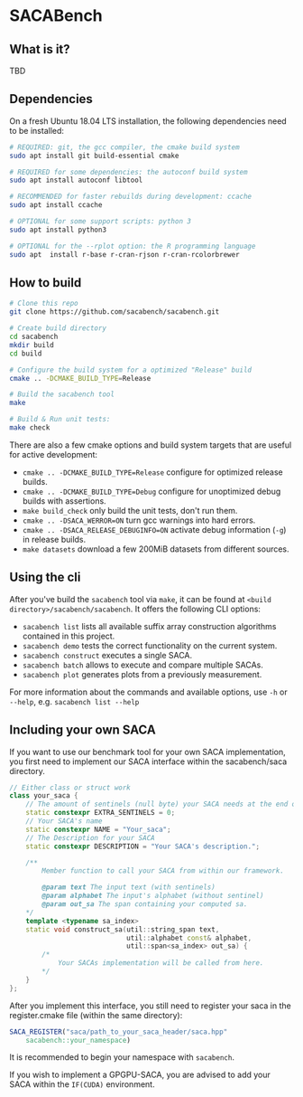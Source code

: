 # SACABench
## What is it?
TBD

## Dependencies

On a fresh Ubuntu 18.04 LTS installation, the following dependencies need to be installed:

```sh
# REQUIRED: git, the gcc compiler, the cmake build system
sudo apt install git build-essential cmake

# REQUIRED for some dependencies: the autoconf build system
sudo apt install autoconf libtool

# RECOMMENDED for faster rebuilds during development: ccache
sudo apt install ccache

# OPTIONAL for some support scripts: python 3
sudo apt install python3

# OPTIONAL for the --rplot option: the R programming language
sudo apt  install r-base r-cran-rjson r-cran-rcolorbrewer
```

## How to build

```sh
# Clone this repo
git clone https://github.com/sacabench/sacabench.git

# Create build directory
cd sacabench
mkdir build
cd build

# Configure the build system for a optimized "Release" build
cmake .. -DCMAKE_BUILD_TYPE=Release

# Build the sacabench tool
make

# Build & Run unit tests:
make check
```

There are also a few cmake options and build system targets that are useful for active development:

- `cmake .. -DCMAKE_BUILD_TYPE=Release` configure for optimized release builds.
- `cmake .. -DCMAKE_BUILD_TYPE=Debug` configure for unoptimized debug builds with assertions.
- `make build_check` only build the unit tests, don't run them.
- `cmake .. -DSACA_WERROR=ON` turn gcc warnings into hard errors.
- `cmake .. -DSACA_RELEASE_DEBUGINFO=ON` activate debug information (`-g`) in release builds.
- `make datasets` download a few 200MiB datasets from different sources.

## Using the cli

After you've build the `sacabench` tool via `make`, it can be found at `<build directory>/sacabench/sacabench`. It offers the following CLI options:

- `sacabench list` lists all available suffix array construction algorithms contained in this project.
- `sacabench demo` tests the correct functionality on the current system.
- `sacabench construct` executes a single SACA.
- `sacabench batch` allows to execute and compare multiple SACAs.
- `sacabench plot` generates plots from a previously measurement.

For more information about the commands and available options, use `-h` or `--help`, e.g. `sacabench list --help`

## Including your own SACA
If you want to use our benchmark tool for your own SACA implementation, you
first need to implement our SACA interface within the sacabench/saca directory.

```cpp
// Either class or struct work
class your_saca {
    // The amount of sentinels (null byte) your SACA needs at the end of the input text.
    static constexpr EXTRA_SENTINELS = 0;
    // Your SACA's name
    static constexpr NAME = "Your_saca";
    // The Description for your SACA
    static constexpr DESCRIPTION = "Your SACA's description.";

    /**
        Member function to call your SACA from within our framework.

        @param text The input text (with sentinels)
        @param alphabet The input's alphabet (without sentinel)
        @param out_sa The span containing your computed sa.
    */
    template <typename sa_index>
    static void construct_sa(util::string_span text,
                             util::alphabet const& alphabet,
                             util::span<sa_index> out_sa) {
        /*
            Your SACAs implementation will be called from here.
        */
    }
};
```

After you implement this interface, you still need to register your saca in the
register.cmake file (within the same directory):

```cmake
SACA_REGISTER("saca/path_to_your_saca_header/saca.hpp"
    sacabench::your_namespace)
```
It is recommended to begin your namespace with ```sacabench```.

If you wish to implement a GPGPU-SACA, you are advised to add your SACA within
the ```IF(CUDA)``` environment.
